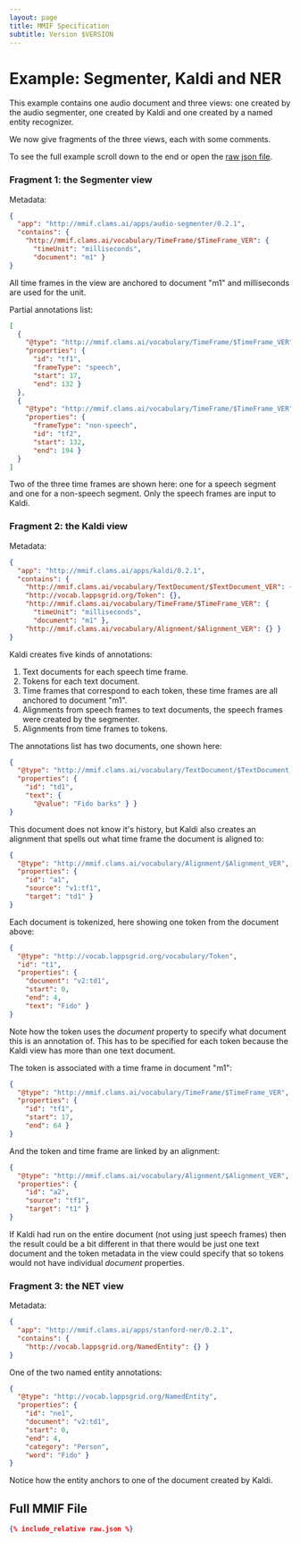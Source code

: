 ```yaml
---
layout: page
title: MMIF Specification
subtitle: Version $VERSION
---
```


# Example: Segmenter, Kaldi and NER 

This example contains one audio document and three views: one created by the audio segmenter, one created by Kaldi and one created by a named entity recognizer. 

We now give fragments of the three views, each with some comments.

To see the full example scroll down to the end or open the [raw json file](raw.json).

### Fragment 1: the Segmenter view

Metadata:

```json
{
  "app": "http://mmif.clams.ai/apps/audio-segmenter/0.2.1",
  "contains": {
    "http://mmif.clams.ai/vocabulary/TimeFrame/$TimeFrame_VER": {
      "timeUnit": "milliseconds",
      "document": "m1" } 
}
```

All time frames in the view are anchored to document "m1" and milliseconds are used for the unit.

Partial  annotations list:

```json
[
  {
    "@type": "http://mmif.clams.ai/vocabulary/TimeFrame/$TimeFrame_VER",
    "properties": {
      "id": "tf1",
      "frameType": "speech",
      "start": 17,
      "end": 132 }
  },
  {
    "@type": "http://mmif.clams.ai/vocabulary/TimeFrame/$TimeFrame_VER",
    "properties": {
      "frameType": "non-speech",
      "id": "tf2",
      "start": 132,
      "end": 194 }
  }
]
```

Two of the three time frames are shown here: one for a speech segment and one for a non-speech segment. Only the speech frames are input to Kaldi.

### Fragment 2: the Kaldi view

Metadata:

```json
{
  "app": "http://mmif.clams.ai/apps/kaldi/0.2.1",
  "contains": {
    "http://mmif.clams.ai/vocabulary/TextDocument/$TextDocument_VER": {},
    "http://vocab.lappsgrid.org/Token": {},
    "http://mmif.clams.ai/vocabulary/TimeFrame/$TimeFrame_VER": {
      "timeUnit": "milliseconds",
      "document": "m1" },
    "http://mmif.clams.ai/vocabulary/Alignment/$Alignment_VER": {} }
}
```

Kaldi creates five kinds of annotations:

1. Text documents for each speech time frame.
2. Tokens for each text document.
3. Time frames that correspond to each token, these time frames are all anchored to document "m1".
4. Alignments from speech frames to text documents, the speech frames were created by the segmenter. 
5. Alignments from time frames to tokens.

The annotations list has two documents, one shown here:

```json
{
  "@type": "http://mmif.clams.ai/vocabulary/TextDocument/$TextDocument_VER",
  "properties": {
    "id": "td1",
    "text": {
      "@value": "Fido barks" } }
}
```

This document does not know it's history, but Kaldi also creates an alignment that spells out what time frame the document is aligned to:

```json
{
  "@type": "http://mmif.clams.ai/vocabulary/Alignment/$Alignment_VER",
  "properties": {
    "id": "a1",
    "source": "v1:tf1",
    "target": "td1" }
}
```

Each document is tokenized, here showing one token from the document above:

```json
{
  "@type": "http://vocab.lappsgrid.org/vocabulary/Token",
  "id": "t1",
  "properties": {
    "document": "v2:td1",
    "start": 0,
    "end": 4,
    "text": "Fido" }
}
```

Note how the token uses the *document* property to specify what document this is an annotation of. This has to be specified for each token because the Kaldi view has more than one text document. 

The token is associated with a time frame in document "m1":

```json
{
  "@type": "http://mmif.clams.ai/vocabulary/TimeFrame/$TimeFrame_VER",
  "properties": {
    "id": "tf1",
    "start": 17,
    "end": 64 }
}
```

And the token and time frame are linked by an alignment:

```json
{
  "@type": "http://mmif.clams.ai/vocabulary/Alignment/$Alignment_VER",
  "properties": {
    "id": "a2",
    "source": "tf1",
    "target": "t1" }
}
```

If Kaldi had run on the entire document (not using just speech frames) then the result could be a bit different in that there would be just one text document and the token metadata in the view could specify that so tokens would not have individual *document* properties.

### Fragment 3: the NET view

Metadata:

```json
{
  "app": "http://mmif.clams.ai/apps/stanford-ner/0.2.1",
  "contains": {
    "http://vocab.lappsgrid.org/NamedEntity": {} }
}
```

One of the two named entity annotations:

```json
{
  "@type": "http://vocab.lappsgrid.org/NamedEntity",
  "properties": {
    "id": "ne1",
    "document": "v2:td1",
    "start": 0,
    "end": 4,
    "category": "Person",
    "word": "Fido" }
}
```

Notice how the entity anchors to one of the document created by Kaldi.



## Full MMIF File

```json
{% include_relative raw.json %}
```
